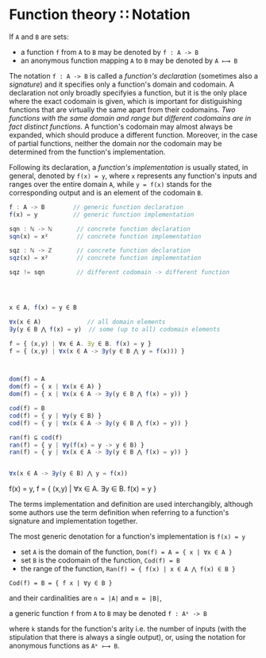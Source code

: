 # Function theory ∷ Notation

If `A` and `B` are sets:
- a function `f` from `A` to `B` may be denoted by `f : A -> B`
- an anonymous function mapping `A` to `B` may be denoted by `A ⟼ B`

The notation `f : A -> B` is called a *function's declaration* (sometimes also a *signature*) and it specifies only a function's domain and codomain. A declaration not only broadly specifyies a function, but it is the only place where the exact codomain is given, which is important for distiguishing functions that are virtually the same apart from their codomains. *Two functions with the same domain and range but different codomains are in fact distinct functions.* A function's codomain may almost always be expanded, which should produce a different function. Moreover, in the case of partial functions, neither the domain nor the codomain may be determined from the function's implementation.

Following its declaration, a *function's implementation* is usually stated, in general, denoted by `f(x) = y`, where `x` represents any function's inputs and ranges over the entire domain `A`, while `y = f(x)` stands for the corresponding output and is an element of the codomain `B`.

```js
f : A -> B        // generic function declaration
f(x) = y          // generic function implementation

sqn : ℕ -> ℕ       // concrete function declaration
sqn(x) = x²        // concrete function implementation

sqz : ℕ -> ℤ       // concrete function declaration
sqz(x) = x²        // concrete function implementation

sqz != sqn         // different codomain -> different function




x ∈ A, f(x) = y ∈ B

∀x(x ∈ A)             // all domain elements
∃y(y ∈ B ⋀ f(x) = y)  // some (up to all) codomain elements

f = { (x,y) | ∀x ∈ A. ∃y ∈ B. f(x) = y }
f = { (x,y) | ∀x(x ∈ A -> ∃y(y ∈ B ⋀ y = f(x))) }



dom(f) = A
dom(f) = { x | ∀x(x ∈ A) }
dom(f) = { x | ∀x(x ∈ A -> ∃y(y ∈ B ⋀ f(x) = y)) }

cod(f) = B
cod(f) = { y | ∀y(y ∈ B) }
cod(f) = { y | ∀x(x ∈ A -> ∃y(y ∈ B ⋀ f(x) = y)) }

ran(f) ⊆ cod(f)
ran(f) = { y | ∀y(f(x) = y -> y ∈ B) }
ran(f) = { y | ∀x(x ∈ A -> ∃y(y ∈ B ⋀ f(x) = y)) }


∀x(x ∈ A -> ∃y(y ∈ B) ⋀ y = f(x))
```


f(x) = y, f = { (x,y) | ∀x ∈ A. ∃y ∈ B. f(x) = y }


The terms implementation and definition are used interchangibly, although some authors use the term definition when referring to a function's signature and implementation together.

The most generic denotation for a function's implementation is `f(x) = y`



- set `A` is the domain of the function, `Dom(f) = A = { x | ∀x ∈ A }`
- set `B` is the codomain of the function, `Cod(f) = B`
- the range of the function, `Ran(f) = { f(x) | x ∈ A ⋀ f(x) ∈ B }`

`Cod(f) = B = { f x | ∀y ∈ B }`

and their cardinalities are `n = |A|` and `m = |B|`, 

a generic function `f` from `A` to `B` may be denoted `f : Aᵏ -> B`

where `k` stands for the function's arity i.e. the number of inputs (with the stipulation that there is always a single output), or, using the notation for anonymous functions as `Aᵏ ⟼ B`.
